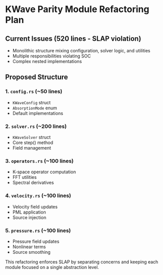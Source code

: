 # KWave Parity Module Refactoring Plan

## Current Issues (520 lines - SLAP violation)
- Monolithic structure mixing configuration, solver logic, and utilities
- Multiple responsibilities violating SOC
- Complex nested implementations

## Proposed Structure

### 1. `config.rs` (~50 lines)
- `KWaveConfig` struct
- `AbsorptionMode` enum
- Default implementations

### 2. `solver.rs` (~200 lines)
- `KWaveSolver` struct
- Core step() method
- Field management

### 3. `operators.rs` (~100 lines)
- K-space operator computation
- FFT utilities
- Spectral derivatives

### 4. `velocity.rs` (~100 lines)
- Velocity field updates
- PML application
- Source injection

### 5. `pressure.rs` (~100 lines)
- Pressure field updates
- Nonlinear terms
- Source smoothing

This refactoring enforces SLAP by separating concerns and keeping each module focused on a single abstraction level.